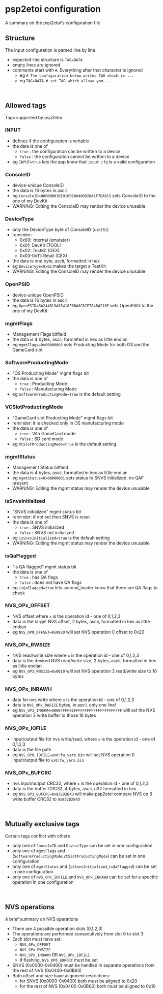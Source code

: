 # psp2etoi configuration
A summary on the psp2etoi's configuration file

## Structure
The input configuration is parsed line by line
 - expected line structure is `TAG=DATA`
 - empty lines are ignored
 - comments start with `#`. Everything after that character is ignored
   - eg `# The configuration below writes TAG which is ...`
   - eg `TAG=DATA # set TAG which allows you...`
<br>

## Allowed tags
Tags supported by psp2etoi

### INPUT
 - defines if the configuration is writable
 - the data is one of
   - `true` : the configuration can be written to a device
   - `false` : the configuration cannot be written to a device
 - eg `INPUT=true` lets the app know that `input.cfg` is a valid configuration

### ConsoleID
 - device-unique ConsoleID
 - the data is 16 bytes in ascii
 - eg `ConsoleID=00000001010100100400028A1F7EA815` sets ConsoleID to the one of my DevKit
 - WARNING: Editing the ConsoleID may render the device unusable

### DeviceType
 - only the DeviceType byte of ConsoleID (`cid[5]`)
 - reminder:
   - 0x00: internal (emulator)
   - 0x01: DevKit (TOOL)
   - 0x02: TestKit (DEX)
   - 0x03-0x11: Retail (CEX)
 - the data is one byte, ascii, formatted in hex
 - eg `DeviceType=0x02` makes the target a TestKit
 - WARNING: Editing the ConsoleID may render the device unusable

### OpenPSID
 - device-unique OpenPSID
 - the data is 16 bytes in ascii
 - eg `OpenPSID=6A244B19A35418F6BA0CBCE784B4218F` sets OpenPSID to the one of my DevKit

### mgmtFlags
 - Management Flags bitfield
 - the data is 4 bytes, ascii, formatted in hex as little endian
 - eg `mgmtFlags=0x00000003` sets Producting Mode for both OS and the GameCard slot

### SoftwareProductingMode
 - "OS Producting Mode" mgmt flags bit
 - the data is one of
   - `true` : Producting Mode
   - `false` : Manufacturing Mode
 - eg `SoftwareProductingMode=true` is the default setting

### VCSlotProductingMode
 - "GameCard slot Producting Mode" mgmt flags bit
 - reminder: it is checked only in OS manufacturing mode
 - the data is one of
   - `true` : Vita GameCard mode
   - `false` : SD card mode
 - eg `VCSlotProductingMode=true` is the default setting

### mgmtStatus
 - Management Status bitfield
 - the data is 4 bytes, ascii, formatted in hex as little endian
 - eg `mgmtStatus=0x00000001` sets status to SNVS initialized, no QAF present
 - WARNING: Editing the mgmt status may render the device unusable

### isSnvsInitialized
 - "SNVS initialized" mgmt status bit
 - reminder: if not set then SNVS is reset
 - the data is one of
   - `true` : SNVS initialized
   - `false` : SNVS not initialized
 - eg `isSnvsInitialized=true` is the default setting
 - WARNING: Editing the mgmt status may render the device unusable

### isQaFlagged
 - "is QA flagged" mgmt status bit
 - the data is one of
   - `true` : has QA flags
   - `false` : does not have QA flags
 - eg `isQaFlagged=true` lets second_loader know that there are QA flags to check

### NVS_OPx_OFFSET
 - NVS offset where `x` is the operation id - one of 0,1,2,3
 - data is the target NVS offset, 2 bytes, ascii, formatted in hex as little endian
 - eg `NVS_OP0_OFFSET=0x0020` will set NVS operation 0 offset to 0x20

### NVS_OPx_RWSIZE
 - NVS read/write size where `x` is the operation id - one of 0,1,2,3
 - data is the desired NVS read/write size, 2 bytes, ascii, formatted in hex as little endian
 - eg `NVS_OP3_RWSIZE=0x0010` will set NVS operation 3 read/write size to 16 bytes

### NVS_OPx_INRAWH
 - data for nvs write where `x` is the operation id - one of 0,1,2,3
 - data is `NVS_OPx_RWSIZE` bytes, in ascii, only one line!
 - eg `NVS_OP3_INRAWH=0000FFFF01FFFFFFFFFFFFFFFFFFFFFF` will set the NVS operation 3 write buffer to those 16 bytes

### NVS_OPx_IOFILE
 - input/output file for nvs write/read, where `x` is the operation id - one of 0,1,2,3
 - data is the file path
 - eg `NVS_OP0_IOFILE=ux0:fw_vers.bin` will set NVS operation 0 input/output file to `ux0:fw_vers.bin`

### NVS_OPx_BUFCRC
 - nvs input/output CRC32, where `x` is the operation id - one of 0,1,2,3
 - data is the buffer CRC32, 4 bytes, ascii, u32 formatted in hex
 - eg `NVS_OP3_BUFCRC=0x832D2B4D` will make psp2etoi compare NVS op 3 write buffer CRC32 to `0x832D2B4D`

<br>

## Mutually exclusive tags
Certain tags conflict with others
 - only one of `ConsoleID` and `DeviceType` can be set in one configuration
 - only one of `mgmtFlags` and (`SoftwareProductingMode`,`VCSlotProductingMode`) can be set in one configuration
 - only one of `mgmtStatus` and (`isSnvsInitialized`,`isQaFlagged`) can be set in one configuration
 - only one of `NVS_OPx_IOFILE` and `NVS_OPx_INRAWH` can be set for a specific operation in one configuration

<br>

## NVS operations
A brief summary on NVS operations
 - There are 4 possible operation slots (0,1,2,3)
 - The operations are performed consecutively from slot 0 to slot 3
 - Each slot must have set:
   - `NVS_OPx_OFFSET`
   - `NVS_OPx_RWSIZE`
   - `NVS_OPx_INRAWH` OR `NVS_OPx_IOFILE`
   - if flashing, `NVS_OP0_BUFCRC` must be set
 - SNVS (0x0000-0x0400) must be handled in separate operations from the rest of NVS (0x0400-0x0B60)
 - Both offset and size have alignment restrictions:
   - for SNVS (0x0000-0x0400) both must be aligned to 0x20
   - for the rest of NVS (0x0400-0x0B60) both must be aligned to 0x10
